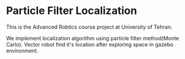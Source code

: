 # Particle Filter Localization
This is the Advanced Robtics course project at University of Tehran.

We implement localization algorithm using particle filter method(Monte Carlo). Vector robot find it's location after exploring space in gazebo environment.

